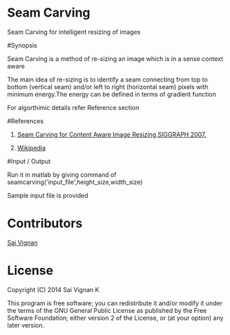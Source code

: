 # Seam Carving
Seam Carving for intelligent resizing of images

#Synopsis

Seam Carving is a method of re-sizing an image which is in a sense context aware

The main idea of re-sizing is to identify a seam connecting from top to bottom (vertical seam) and/or left to right (horizontal seam) pixels with minimum energy.The energy can be defined in terms of gradient function 

For algorthimic details refer Reference section

#References
1. [Seam Carving for Content Aware Image Resizing SIGGRAPH 2007.](http://www.cse.iitd.ernet.in/~pkalra/csl783/assignment3/seamcarving.pdf)

2. [Wikipedia](http://en.wikipedia.org/wiki/Seam_carving)

#Input / Output

Run it in matlab by giving command of seamcarving('input_file',height_size,width_size)

Sample input file is provided

# Contributors

[Sai Vignan](http://www.iitd.ac.in/~cs5120289)

# License

Copyright (C) 2014  Sai Vignan K

This program is free software; you can redistribute it and/or modify it under the terms of the GNU General Public License as published by the Free Software Foundation; either version 2 of the License, or (at your option) any later version.

